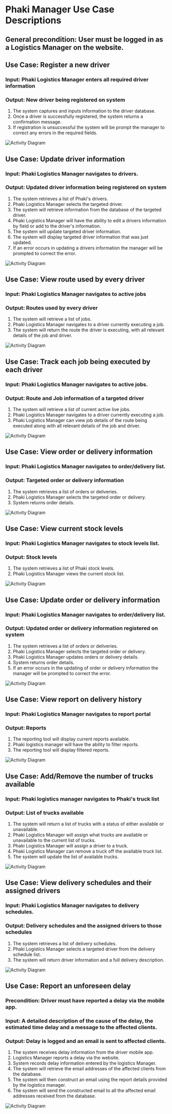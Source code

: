 # Phaki Manager Use Case Descriptions

## General precondition: User must be logged in as a Logistics Manager on the website.

## Use Case: Register a new driver

### Input: Phaki Logistics Manager enters all required driver information

### Output: New driver being registered on system

1. The system captures and inputs information to the driver database.
2. Once a driver is successfully registered, the system returns a confirmation message.
3. If registration is unsuccessful the system will be prompt the manager to correct any errors in the required fields.

![Activity Diagram](Activity_Diagrams/Logistics_Manager_Subsystem/Register%20New%20Driver.svg)

## Use Case: Update driver information

### Input: Phaki Logistics Manager navigates to drivers.

### Output: Updated driver information being registered on system

1. The system retrieves a list of Phaki's drivers.
2. Phaki Logistics Manager selects the targeted driver.
3. The system will retrieve information from the database of the targeted driver.
4. Phaki Logistics Manager will have the ability to edit a drivers information by field or add to the driver's information.
5. The system will update targeted driver information.
6. The system will display targeted driver information that was just updated.
7. If an error occurs in updating a drivers information the manager will be prompted to correct the error.

![Activity Diagram](Activity_Diagrams/Logistics_Manager_Subsystem/Update%20Driver%20Information.svg)

## Use Case: View route used by every driver

### Input: Phaki Logistics Manager navigates to active jobs

### Output: Routes used by every driver 

1. The system will retrieve a list of jobs.
2. Phaki Logistics Manager navigates to a driver currently executing a job.
3. The system will return the route the driver is executing, with all relevant details of the job and driver.

![Activity Diagram](Activity_Diagrams/Logistics_Manager_Subsystem/View%20Route%20Used%20By%20Each%20Driver.svg)

## Use Case: Track each job being executed by each driver

### Input: Phaki Logistics Manager navigates to active jobs.

### Output: Route and Job information of a targeted driver

1. The system will retrieve a list of current active live jobs. 
2. Phaki Logistics Manager navigates to a driver currently executing a job.
3. Phaki Logistics Manager can view job details of the route being executed along with all relevant details of the job and driver.

![Activity Diagram](Activity_Diagrams/Logistics_Manager_Subsystem/Track%20Each%20Job%20Being%20Executed%20By%20Each%20Driver.svg)

## Use Case: View order or delivery information

### Input: Phaki Logistics Manager navigates to order/delivery list.

### Output: Targeted order or delivery information 

1. The system retrieves a list of orders or deliveries.
2. Phaki Logistics Manager selects the targeted order or delivery.
3. System returns order details.

![Activity Diagram](Activity_Diagrams/Logistics_Manager_Subsystem/View%20Order%20or%20delivery%20Information.svg)

## Use Case: View current stock levels

### Input: Phaki Logistics Manager navigates to stock levels list.

### Output: Stock levels

1. The system retrieves a list of Phaki stock levels.
2. Phaki Logistics Manager views the current stock list.

![Activity Diagram](Activity_Diagrams/Logistics_Manager_Subsystem/View%20stock%20levels.svg)

## Use Case: Update order or delivery information

### Input: Phaki Logistics Manager navigates to order/delivery list.

### Output: Updated order or delivery information registered on system 

1. The system retrieves a list of orders or deliveries.
2. Phaki Logistics Manager selects the targeted order or delivery.
3. Phaki Logistics Manager updates orders or delivery details.
4. System returns order details.
5. If an error occurs in the updating of order or delivery information the manager will be prompted to correct the error.

![Activity Diagram](Activity_Diagrams/Logistics_Manager_Subsystem/Update%20order%20or%20delivery%20information.svg)

## Use Case: View report on delivery history

### Input: Phaki Logistics Manager navigates to report portal

### Output: Reports

1. The reporting tool will display current reports available.
2. Phaki logistics manager will have the ability to filter reports.
3. The reporting tool will display filtered reports.

![Activity Diagram](Activity_Diagrams/Logistics_Manager_Subsystem/View%20Reports.svg)

## Use Case: Add/Remove the number of trucks available 

### Input: Phaki logistics manager navigates to Phaki's truck list

### Output: List of trucks available

1. The system will return a list of trucks with a status of either available or unavailable.
2. Phaki Logistics Manager will assign what trucks are available or unavailable to the current list of trucks.
3. Phaki Logistics Manager will assign a driver to a truck.
4. Phaki Logistics Manager can remove a truck off the available truck list.
5. The system will update the list of available trucks.

![Activity Diagram](Activity_Diagrams/Logistics_Manager_Subsystem/Add%20or%20remove%20trucks.svg)

## Use Case: View delivery schedules and their assigned drivers

### Input: Phaki Logistics Manager navigates to delivery schedules.

### Output: Delivery schedules and the assigned drivers to those schedules

1. The system retrieves a list of delivery schedules.
2. Phaki Logistics Manager selects a targeted driver from the delivery schedule list.
3. The system will return driver information and a full delivery description.

![Activity Diagram](Activity_Diagrams/Logistics_Manager_Subsystem/View%20Delivery%20Schedule%20And%20Their%20Assigned%20Driver.svg)

## Use Case: Report an unforeseen delay
 
### Precondition: Driver must have reported a delay via the mobile app.

### Input: A detailed description of the cause of the delay, the estimated time delay and a message to the affected clients.

### Output: Delay is logged and an email is sent to affected clients.

1. The system receives delay information from the driver mobile app.
2. Logistics Manager reports a delay via the website.
3. System records delay information entered by the logistics Manager.
4. The system will retrieve the email addresses of the affected clients from the database.
5. The system will then construct an email using the report details provided by the logistics manager.
6. The system will send the constructed email to all the affected email addresses received from the database.

![Activity Diagram](Activity_Diagrams/Logistics_Manager_Subsystem/Report%20an%20unforseen%20delay.svg)